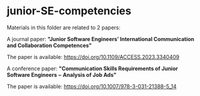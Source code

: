 # junior-SE-competencies
Materials in this folder are related to 2 papers: <p></p>
A journal paper: <b>"Junior Software Engineers’ International Communication and Collaboration Competences"</b><p></p>
The paper is available: <a>https://doi.org/10.1109/ACCESS.2023.3340409</a><p></p>
A conference paper: <b>"Communication Skills Requirements of Junior Software Engineers − Analysis of Job Ads"</b><p></p>
The paper is available: <a>https://doi.org/10.1007/978-3-031-21388-5_14</a><p></p>
